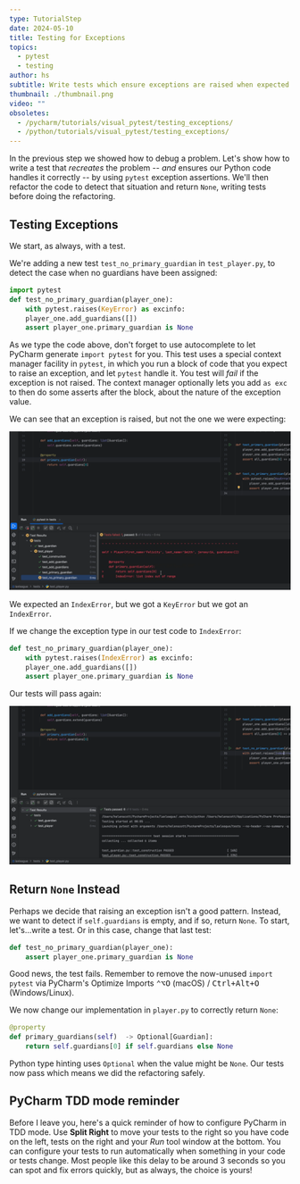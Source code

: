 ```yaml
---
type: TutorialStep
date: 2024-05-10
title: Testing for Exceptions
topics:
  - pytest
  - testing
author: hs
subtitle: Write tests which ensure exceptions are raised when expected.
thumbnail: ./thumbnail.png
video: ""
obsoletes:
  - /pycharm/tutorials/visual_pytest/testing_exceptions/
  - /python/tutorials/visual_pytest/testing_exceptions/
---
```


In the previous step we showed how to debug a problem. Let's show how to write a test that _recreates_ the problem -- _and_ ensures our Python code handles it correctly -- by using `pytest` exception assertions. We'll then refactor the code to detect that situation and return `None`, writing tests before doing the refactoring.

## Testing Exceptions

We start, as always, with a test.

We're adding a new test `test_no_primary_guardian` in `test_player.py`, to detect the case when no guardians have been assigned:

```python {
import pytest
def test_no_primary_guardian(player_one):
    with pytest.raises(KeyError) as excinfo:
    player_one.add_guardians([])
    assert player_one.primary_guardian is None
```

As we type the code above, don't forget to use autocomplete to let PyCharm generate `import pytest` for you. This test uses a special context manager facility in `pytest`, in which you run a block of code that you expect to raise an exception, and let `pytest` handle it. You test will _fail_ if the exception is not raised. The context manager optionally lets you add `as exc` to then do some asserts after the block, about the nature of the exception value.

We can see that an exception is raised, but not the one we were expecting:

![wrong-exception.png](wrong-exception.png)

We expected an `IndexError`, but we got a `KeyError` but we got an `IndexError`.

If we change the exception type in our test code to `IndexError`:

```python {
def test_no_primary_guardian(player_one):
    with pytest.raises(IndexError) as excinfo:
    player_one.add_guardians([])
    assert player_one.primary_guardian is None
```

Our tests will pass again:

![tests-passing.png](tests-passing.png)

## Return `None` Instead

Perhaps we decide that raising an exception isn't a good pattern. Instead, we want to detect if `self.guardians` is empty, and if so, return `None`. To start, let's...write a test. Or in this case, change that last test:

```python
def test_no_primary_guardian(player_one):
    assert player_one.primary_guardian is None
```

Good news, the test fails. Remember to remove the now-unused `import pytest` via PyCharm's Optimize Imports <kbd>⌃⌥O</kbd> (macOS) / <kbd>Ctrl+Alt+O</kbd> (Windows/Linux).

We now change our implementation in `player.py` to correctly return `None`:

```python
@property
def primary_guardians(self)  -> Optional[Guardian]:
    return self.guardians[0] if self.guardians else None
```

Python type hinting uses `Optional` when the value might be `None`. Our tests now pass which means we did the refactoring safely.

## PyCharm TDD mode reminder

Before I leave you, here's a quick reminder of how to configure PyCharm in TDD mode. Use **Split Right** to move your tests to the right so you have code on the left, tests on the right and your _Run_ tool window at the bottom. You can configure your tests to run automatically when something in your code or tests change. Most people like this delay to be around 3 seconds so you can spot and fix errors quickly, but as always, the choice is yours!

